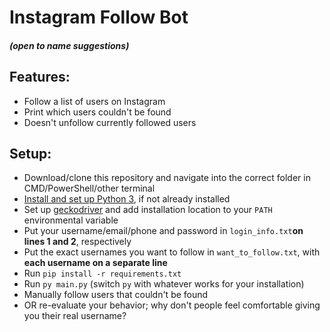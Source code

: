 # Instagram Follow Bot
##### (open to name suggestions)

## Features:
- Follow a list of users on Instagram
- Print which users couldn't be found
- Doesn't unfollow currently followed users

## Setup:
- Download/clone this repository and navigate into the correct folder in CMD/PowerShell/other terminal
- [Install and set up Python 3](https://www.python.org/downloads/), if not already installed
- Set up [geckodriver](https://github.com/mozilla/geckodriver/releases) and add installation location to your `PATH` environmental variable
- Put your username/email/phone and password in `login_info.txt`**on lines 1 and 2**, respectively
- Put the exact usernames you want to follow in `want_to_follow.txt`, with **each username on a separate line**
- Run `pip install -r requirements.txt`
- Run `py main.py` (switch `py` with whatever works for your installation)
- Manually follow users that couldn't be found 
- OR re-evaluate your behavior; why don't people feel comfortable giving you their real username?
